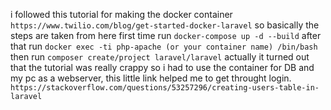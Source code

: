 i followed this tutorial for making the docker container
`https://www.twilio.com/blog/get-started-docker-laravel`
so basically the steps are taken from here
first time run
`docker-compose up -d --build`
after that run 
`docker exec -ti php-apache (or your container name) /bin/bash`
then run
`composer create/project laravel/laravel`
actually it turned out that the tutorial was really crappy so i had to use the container for DB and my pc as a webserver, this little link helped me to get throught login.
`https://stackoverflow.com/questions/53257296/creating-users-table-in-laravel`
